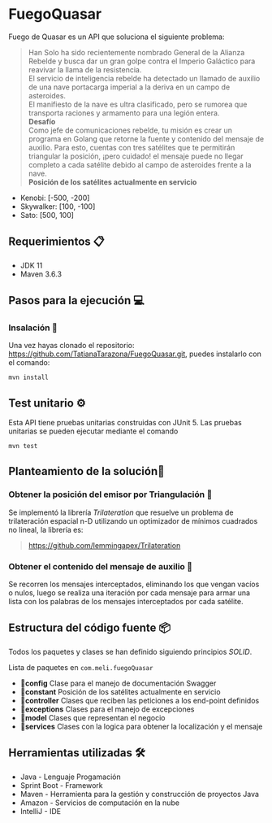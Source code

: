 # FuegoQuasar

Fuego de Quasar es un API que soluciona el siguiente problema: 

>Han Solo ha sido recientemente nombrado General de la Alianza Rebelde y busca dar un gran golpe contra el Imperio Galáctico para reavivar la llama de la resistencia.  
El servicio de inteligencia rebelde ha detectado un llamado de auxilio de una nave portacarga imperial a la deriva en un campo de asteroides.  
El manifiesto de la nave es ultra clasificado, pero se rumorea que transporta raciones y armamento para una legión entera.  
**Desafío**  
Como jefe de comunicaciones rebelde, tu misión es crear un programa en Golang que retorne la fuente y contenido del mensaje de auxilio. Para esto, cuentas con tres satélites que te permitirán triangular la posición, ¡pero cuidado! el mensaje puede no llegar completo a cada satélite debido al campo de asteroides frente a la nave.  
**Posición de los satélites actualmente en servicio**  
* Kenobi: [-500, -200]  
* Skywalker: [100, -100]  
* Sato: [500, 100]  


## Requerimientos 📋  
* JDK 11  
* Maven 3.6.3

## Pasos para la ejecución :computer:

### Insalación 🔧
Una vez hayas clonado el repositorio: https://github.com/TatianaTarazona/FuegoQuasar.git, puedes instalarlo con el comando:
```bash
mvn install  
```

## Test unitario ⚙️ ##
Esta API tiene pruebas unitarias construidas con JUnit 5. Las pruebas unitarias se pueden ejecutar mediante el comando
```bash
mvn test  
```


## Planteamiento de la solución:memo:

### Obtener la posición del emisor por Triangulación 🚀

Se implementó la librería _Trilateration_ que resuelve un problema de trilateración espacial n-D utilizando un optimizador de mínimos cuadrados no lineal, la librería es: 

> https://github.com/lemmingapex/Trilateration

### Obtener el contenido del mensaje de auxilio 📄

Se recorren los mensajes interceptados, eliminando los que vengan vacíos o nulos, luego se realiza una iteración por cada mensaje para armar una lista con los palabras de los mensajes interceptados por cada satélite. 


## Estructura del código fuente  :package:

Todos los paquetes y clases se han definido siguiendo principios *SOLID*.

Lista de paquetes en ``com.meli.fuegoQuasar``

 - :file_folder:**config** Clase para el manejo de documentación Swagger
 - :file_folder:**constant** Posición de los satélites actualmente en servicio
 - :file_folder:**controller** Clases que reciben las peticiones a los end-point definidos
 - :file_folder:**exceptions** Clases para el manejo de excepciones
 - :file_folder:**model** Clases que representan el negocio
 - :file_folder:**services** Clases con la logica para obtener la localización y el mensaje


## Herramientas utilizadas 🛠️

* Java - Lenguaje Progamación
* Sprint Boot - Framework
* Maven - Herramienta para la gestión y construcción de proyectos Java
* Amazon - Servicios de computación en la nube
* IntelliJ - IDE

